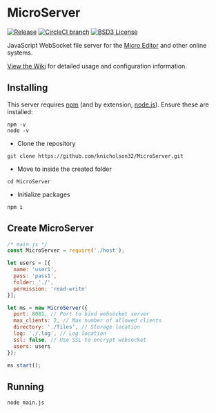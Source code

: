 # MicroServer
[![Release](https://img.shields.io/github/release/knicholson32/MicroServer.svg)](https://github.com/knicholson32/MicroServer)
[![CircleCI branch](https://img.shields.io/circleci/project/github/knicholson32/MicroServer/master.svg)](https://circleci.com/gh/knicholson32/MicroServer)
[![BSD3 License](http://img.shields.io/badge/license-MIT-brightgreen.svg?longCache=true&style=flat)](https://tldrlegal.com/license/mit-license)

JavaScript WebSocket file server for the [Micro Editor](https://github.com/npnicholson/Micro) and other online systems.

[View the Wiki](https://github.com/knicholson32/MicroServer/wiki) for detailed usage and configuration information.

## Installing
This server requires [npm](https://www.npmjs.com/) (and by extension, [node.js](https://nodejs.org/en/)). Ensure these are installed:
```shell
npm -v
node -v
```
- Clone the repository
```shell
git clone https://github.com/knicholson32/MicroServer.git
```
- Move to inside the created folder
```shell
cd MicroServer
```
- Initialize packages
```shell
npm i
```

## Create MicroServer
```JavaScript
/* main.js */
const MicroServer = require('./host');

let users = [{
  name: 'user1',
  pass: 'pass1',
  folder: './',
  permission: 'read-write'
}];

let ms = new MicroServer({
  port: 8081, // Port to bind websocket server
  max_clients: 2, // Max number of allowed clients
  directory: './files', // Storage location
  log: './.log', // Log location
  ssl: false, // Use SSL to encrypt websocket
  users: users
});

ms.start();
```

## Running
```shell
node main.js
```
